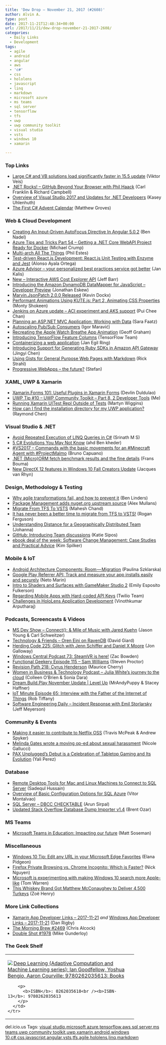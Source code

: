 ```yaml
---
title: 'Dew Drop – November 21, 2017 (#2608)'
author: Alvin A.
type: post
date: 2017-11-21T12:48:34+00:00
url: /2017/11/21/dew-drop-november-21-2017-2608/
categories:
  - Daily Links
  - Development
tags:
  - agile
  - android
  - angular
  - aws
  - 'c#'
  - css
  - hololens
  - javascript
  - linq
  - markdown
  - microsoft azure
  - ms teams
  - sql server
  - tensorflow
  - tfs
  - uwp
  - uwp community toolkit
  - visual studio
  - vsts
  - windows 10
  - xamarin

---
```

### <a name="top"></a>Top Links

  * <a href="https://blogs.msdn.microsoft.com/visualstudio/2017/11/20/large-c-and-vb-solutions-load-significantly-faster-in-15-5-update/" target="_blank">Large C# and VB solutions load significantly faster in 15.5 update</a> (Viktor Veis)
  * <a href="http://www.dotnetrocks.com/default.aspx?ShowNum=1495" target="_blank">.NET Rocks! &#8211; GitHub Beyond Your Browser with Phil Haack</a> (Carl Franklin & Richard Campbell)
  * <a href="https://blogs.msdn.microsoft.com/visualstudio/2017/11/20/overview-of-visual-studio-2017-updates-for-net-developers/" target="_blank">Overview of Visual Studio 2017 and Updates for .NET Developers</a> (Kasey Uhlenhuth)
  * <a href="http://feedproxy.google.com/~r/CrossCuttingConcerns/~3/8KUgYgSOiyw/The-First-C-Advent-Calendar" target="_blank">The First C# Advent Calendar</a> (Matthew Groves)



### <a name="web"></a>Web & Cloud Development

  * <a href="https://www.bennadel.com/blog/3376-creating-an-input-driven-autofocus-directive-in-angular-5-0-2.htm" target="_blank">Creating An Input-Driven AutoFocus Directive In Angular 5.0.2</a> (Ben Nadel)
  * <a href="https://www.michaelcrump.net/azure-tips-and-tricks54/" target="_blank">Azure Tips and Tricks Part 54 &#8211; Getting a .NET Core WebAPI Project Ready for Docker</a> (Michael Crump)
  * <a href="https://blog.docker.com/2017/11/multi-arch-all-the-things/" target="_blank">Multi-arch All The Things</a> (Phil Estes)
  * <a href="https://www.toptal.com/react/tdd-react-unit-testing-enzyme-jest" target="_blank">Test-driven React.js Development: React.js Unit Testing with Enzyme and Jest</a> (Alonso Ayala Ortega)
  * <a href="https://azure.microsoft.com/blog/azure-advisor-got-better/" target="_blank">Azure Advisor &#8211; your personalized best practices service got better</a> (Jan Kalis)
  * <a href="http://feedproxy.google.com/~r/AmazonWebServicesBlog/~3/peIp_sr4Dg4/" target="_blank">New – Interactive AWS Cost Explorer API</a> (Jeff Barr)
  * <a href="http://feedproxy.google.com/~r/AwsDeveloperBlog/~3/FvFxDm9K_aY/" target="_blank">Introducing the Amazon DynamoDB DataMapper for JavaScript – Developer Preview</a> (Jonathan Eskew)
  * <a href="https://www.kevindockx.com/marvin-jsonpatch-2-0-0-released/" target="_blank">Marvin.JsonPatch 2.0.0 Released</a> (Kevin Dockx)
  * <a href="https://code.tutsplus.com/tutorials/performant-animations-using-kutejs-animating-css-properties--cms-29702" target="_blank">Performant Animations Using KUTE.js: Part 2, Animating CSS Properties</a> (Monty Shokeen)
  * <a href="https://azure.microsoft.com/blog/jenkins-on-azure-update-aci-experiment-and-aks-support/" target="_blank">Jenkins on Azure update &#8211; ACI experiment and AKS support</a> (Pui Chee Chan)
  * <a href="https://www.telerik.com/blogs/planning-an-aspnet-mvc-application-working-with-data" target="_blank">Planning an ASP.NET MVC Application: Working with Data</a> (Sara Faatz)
  * <a href="https://labs.spotify.com/2017/11/20/autoscaling-pub-sub-consumers/" target="_blank">Autoscaling Pub/Sub Consumers</a> (Igor Maravić)
  * <a href="https://css-tricks.com/recreating-apple-watch-breathe-app-animation/" target="_blank">Recreating the Apple Watch Breathe App Animation</a> (Geoff Graham)
  * <a href="http://feedproxy.google.com/~r/GDBcode/~3/aPSywNQ2vSY/introducing-tensorflow-feature-columns.html" target="_blank">Introducing TensorFlow Feature Columns</a> (TensorFlow Team)
  * <a href="http://www.powershellmagazine.com/2017/11/20/containerizing-a-web-application/" target="_blank">Containerizing a web application</a> (Jan Egil Ring)
  * <a href="http://feedproxy.google.com/~r/AwsDeveloperBlog/~3/xT9h6AbYVfQ/" target="_blank">Introducing Support for Generating Ruby SDKs in Amazon API Gateway</a> (Jingyi Chen)
  * <a href="http://feedproxy.google.com/~r/RickStrahl/~3/iFaCsYPobsg/Using-Gists-for-General-Purpose-Web-Pages-with-Markdown" target="_blank">Using Gists for General Purpose Web Pages with Markdown</a> (Rick Strahl)
  * <a href="https://www.ciclosoftware.com/2017/11/20/progressive-webapps-the-future/" target="_blank">Progressive WebApps – the future?</a> (Stefan)



### <a name="silverlight"></a>XAML, UWP & Xamarin

  * <a href="https://devlinduldulao.pro/useful-plugins-in-xamarin-forms/" target="_blank">Xamarin.Forms 101: Useful Plugins in Xamarin Forms</a> (Devlin Duldulao)
  * <a href="http://www.uwpapp.tips/2017/11/uwp-tip-9-uwp-community-toolkit-part-8.html" target="_blank">UWP Tip #10 &#8211; UWP Community Toolkit &#8211; Part 8, 2 Developer Tools</a> (Me)
  * <a href="https://martynnw.wordpress.com/2017/11/20/running-xamarin-uitest-repl-outside-of-tests/" target="_blank">Running Xamarin UITest Repl Outside of Tests</a> (Martyn Wiggins)
  * <a href="https://blogs.msdn.microsoft.com/oldnewthing/20171120-00/?p=97425" target="_blank">How can I find the installation directory for my UWP application?</a> (Raymond Chen)



### <a name="dotnet"></a>Visual Studio & .NET

  * <a href="http://www.devx.com/tips/dot-net/c-sharp/avoid-repeated-execution-of-linq-queries-in-c.-171016074542.html" target="_blank">Avoid Repeated Execution of LINQ Queries in C#</a> (Srinath M S)
  * <a href="https://dzone.com/articles/5-c-evolutions-you-may-not-know?utm_medium=feed&utm_source=feedpress.me&utm_campaign=Feed%3A+dzone%2Fwebdev" target="_blank">5 C# Evolutions You May Not Know</a> (ahd Ben kheder)
  * <a href="http://feedproxy.google.com/~r/elbruno/~3/IverlkeK5FQ/" target="_blank">#VS2017 – Commands with the basic movements for an #Minecraft Agent with #ProjectMalmo</a> (Bruno Capuano)
  * <a href="http://feedproxy.google.com/~r/FransBouma/~3/-bvOiRYZsZw/net-micro-orm-fetch-benchmark-results-and-the-fine-details" target="_blank">.NET (Micro)ORM fetch benchmark results and the fine details</a> (Frans Bouma)
  * <a href="http://blogs.windows.com/buildingapps/2017/11/20/new-directx-12-features-windows-10-fall-creators-update/?WT.mc_id=DX_MVP4025064" target="_blank">New DirectX 12 features in Windows 10 Fall Creators Update</a> (Jacques van Rhyn)



### <a name="design"></a>Design, Methodology & Testing

  * <a href="https://www.benlinders.com/2017/why-agile-transformations-fail-and-how-to-prevent-it/" target="_blank">Why agile transformations fail, and how to prevent it</a> (Ben Linders)
  * <a href="https://blogs.msdn.microsoft.com/devops/2017/11/20/package-management-adds-nuget-org-upstream-source/" target="_blank">Package Management adds nuget.org upstream source</a> (Alex Mullans)
  * <a href="http://www.c-sharpcorner.com/article/migrate-from-tfs-to-vsts/" target="_blank">Migrate From TFS To VSTS</a> (Mahesh Chand)
  * <a href="https://blogs.msdn.microsoft.com/devops/2017/11/20/it-has-never-been-a-better-time-to-migrate-from-tfs-to-vsts/" target="_blank">It has never been a better time to migrate from TFS to VSTS!</a> (Rogan Ferguson)
  * <a href="http://www.jrothman.com/mpd/project-management/2017/11/understanding-distance-for-a-geographically-distributed-team/" target="_blank">Understanding Distance for a Geographically Distributed Team</a> (Johanna)
  * <a href="https://github.com/blog/2471-introducing-team-discussions" target="_blank">GitHub: Introducing Team discussions</a> (Katie Sipos)
  * <a href="https://blogs.msdn.microsoft.com/microsoft_press/2017/11/20/ebook-deal-of-the-week-software-change-management-case-studies-and-practical-advice/" target="_blank">ebook deal of the week: Software Change Management: Case Studies and Practical Advice</a> (Kim Spilker)



### <a name="mobile"></a>Mobile & IoT

  * <a href="https://android.jlelse.eu/android-architecture-components-room-migration-1a269e1aeef7?source=rss----8fca399d4de---4" target="_blank">Android Architecture Components: Room — Migration</a> (Paulina Szklarska)
  * <a href="http://feedproxy.google.com/~r/blogspot/hsDu/~3/J8bFV_rJgpQ/google-play-referrer-api-track-and.html" target="_blank">Google Play Referrer API: Track and measure your app installs easily and securely</a> (Neto Marin)
  * <a href="https://developer.amazon.com/blogs/appstore/post/acefafad-29ba-4f31-8dae-00805fda3f58/intro-to-shaders-and-surfaces-with-gamemaker-studio-2" target="_blank">Intro to Shaders and Surfaces with GameMaker Studio 2</a> (Emily Esposito Fulkerson)
  * <a href="https://twilioinc.wpengine.com/2017/11/hardcoded-keys.html" target="_blank">Regarding Mobile Apps with Hard-coded API Keys</a> (Twilio Team)
  * <a href="http://www.infoq.com/articles/hololens-uwp-app-development?utm_campaign=infoq_content&utm_source=infoq&utm_medium=feed&utm_term=global" target="_blank">Challenges in HoloLens Application Development</a> (Vinothkumar Arputharaj)



### <a name="podcasts"></a>Podcasts, Screencasts & Videos

  * <a href="http://msdevshow.com/2017/11/connect-and-mile-of-music-with-jared-kuehn/" target="_blank">MS Dev Show &#8211; Connect(); & Mile of Music with Jared Kuehn</a> (Jason Young & Carl Schweitzer)
  * <a href="http://DavidGiard.com/2017/11/20/OrenEiniOnRavenDB.aspx" target="_blank">Technology & Friends &#8211; Oren Eini on RavenDB</a> (David Giard)
  * <a href="http://feedproxy.google.com/~r/HerdingCode/~3/E3hb7ui1mpA/" target="_blank">Herding Code 225: Glitch with Jenn Schiffer and Daniel X Moore</a> (Jon Galloway)
  * <a href="http://feedproxy.google.com/~r/wmexperts/~3/Yg7tFt6gZQY/windows-central-podcast-73" target="_blank">Windows Central Podcast 73: SteamVR is here!</a> (Zac Bowden)
  * <a href="https://www.functionalgeekery.com/episode-115-sam-williams/" target="_blank">Functional Geekery Episode 115 – Sam Williams</a> (Steven Proctor)
  * <a href="http://revisionpath.simplecast.fm/5e16d5b4" target="_blank">Revision Path 218: Cyrus Henderson</a> (Maurice Cherry)
  * <a href="http://womeninbizandtech.mpsn.libsynpro.com/julia-whites-journey-to-the-cloud" target="_blank">Women in Business & Technology Podcast &#8211; Julia White’s journey to the cloud</a> (Colleen O&#8217;Brien & Sonia Dara)
  * <a href="https://channel9.msdn.com/Shows/Level-Up/DreamBuildPlay-November-Update?WT.mc_id=DX_MVP4025064" target="_blank">Dream.Build.Play November Update | Level Up</a> (MrAndyPuppy & Stacey Haffner)
  * <a href="http://robtiffany.com/iot-minute-episode-65-interview-with-the-father-of-the-internet-of-things/" target="_blank">IoT Minute Episode 65: Interview with the Father of the Internet of Things</a> (Rob Tiffany)
  * <a href="https://softwareengineeringdaily.com/2017/11/21/incident-response-with-emil-storlarsky/" target="_blank">Software Engineering Daily &#8211; Incident Response with Emil Storlarsky</a> (Jeff Meyerson)



### <a name="events"></a>Community & Events

  * <a href="https://medium.com/netflix-techblog/making-it-easier-to-contribute-to-netflix-oss-cffc3276974a?source=rss----2615bd06b42e---4" target="_blank">Making it easier to contribute to Netflix OSS</a> (Travis McPeak & Andrew Spyker)
  * <a href="http://feeds.mashable.com/~r/Mashable/~3/RtEYBR6xQQQ/" target="_blank">Melinda Gates wrote a moving op-ed about sexual harassment</a> (Nicole Gallucci)
  * <a href="http://www.geekadelphia.com/2017/11/20/pax-unpluggeds-debut-is-a-celebration-of-tabletop-gaming-and-its-evolution/" target="_blank">PAX Unplugged’s Debut is a Celebration of Tabletop Gaming and Its Evolution</a> (Yali Perez)



### <a name="sql"></a>Database

  * <a href="http://feedproxy.google.com/~r/MSSQLTips-LatestSqlServerTips/~3/AtY6tHwEGX0/tip.asp" target="_blank">Remote Desktop Tools for Mac and Linux Machines to Connect to SQL Server</a> (Sadequl Hussain)
  * <a href="http://feedproxy.google.com/~r/MSSQLTips-LatestSqlServerTips/~3/h9S-1BL7HWU/tip.asp" target="_blank">Overview of Basic Configuration Options for SQL Azure</a> (Vitor Montalvao)
  * <a href="https://blobeater.blog/2017/11/20/sql-server-dbcc-checktable/" target="_blank">SQL Server – DBCC CHECKTABLE</a> (Arun Sirpal)
  * <a href="http://feedproxy.google.com/~r/BrentOzar-SqlServerDba/~3/KTkhH_-m0cg/" target="_blank">Updated Stack Overflow Database Dump Importer v1.4</a> (Brent Ozar)



### MS Teams

  * <a href="https://blogs.technet.microsoft.com/skypehybridguy/2017/11/20/microsoft-teams-in-education-impacting-our-future/" target="_blank">Microsoft Teams in Education: Impacting our future</a> (Matt Soseman)



### <a name="misc"></a>Miscellaneous

  * <a href="http://blogs.windows.com/windowsexperience/2017/11/20/windows-10-tip-edit-url-microsoft-edge-favorites/?WT.mc_id=DX_MVP4025064" target="_blank">Windows 10 Tip: Edit any URL in your Microsoft Edge Favorites</a> (Elana Pidgeon)
  * <a href="https://blog.mozilla.org/blog/2017/11/20/firefox-private-browsing-vs-chrome-incognito/" target="_blank">Firefox Private Browsing vs. Chrome Incognito: Which is Faster?</a> (Nick Nguyen)
  * <a href="https://www.theverge.com/2017/11/21/16684232/microsoft-windows-10-spotlight-search-cortana-interface-beta" target="_blank">Microsoft is experimenting with making Windows 10 search more Apple-like</a> (Tom Warren)
  * <a href="https://www.inc.com/zoe-henry/thanksgiving-matthew-mcconaughey-wild-turkey.html" target="_blank">This Whiskey Brand Got Matthew McConaughey to Deliver 4,500 Turkeys</a> (Zoë Henry)



### <a name="links"></a>More Link Collections

  * <a href="https://www.allaboutxamarin.com/2017/11/xamarin-app-developer-links-2017-11-21/" target="_blank">Xamarin App Developer Links &#8211; 2017-11-21</a> _and_ <a href="https://www.windowsappdev.com/2017/11/windows-app-developer-links-2017-11-21/" target="_blank">Windows App Developer Links &#8211; 2017-11-21</a> (Dan Rigby)
  * <a href="http://feedproxy.google.com/~r/ReflectivePerspective/~3/Z3i1OCIHfnU/" target="_blank">The Morning Brew #2469</a> (Chris Alcock)
  * <a href="https://afreshcup.com/home/2017/11/21/double-shot-1978.html" target="_blank">Double Shot #1978</a> (Mike Gunderloy)



### <a name="shelf"></a>The Geek Shelf

<div class="wlWriterEditableSmartContent" id="scid:7dc1bd33-94bd-46fd-a20b-0131235bcd47:ed6f66df-7b87-4ccc-9b05-6c8bec7b2e8f" style="margin: 0px; padding: 0px; float: none; display: inline;">
  <table cellspacing="0" cellpadding="2" width="400" border="0" unselectable="on">
    <tr>
      <td valign="top" width="400">
        <p>
          <a title="Deep Learning (Adaptive Computation and Machine Learning series): Ian Goodfellow, Yoshua Bengio, Aaron Courville: 9780262035613: Books" href="http://www.amazon.com/exec/obidos/ASIN/0262035618/amavin-20"><img data-recalc-dims="1" decoding="async" src="https://i0.wp.com/images-na.ssl-images-amazon.com/images/I/61fim5QqaqL._AC_US218_.jpg?w=660&#038;ssl=1" border="0" align="left" style="float:left" />Deep Learning (Adaptive Computation and Machine Learning series): Ian Goodfellow, Yoshua Bengio, Aaron Courville: 9780262035613: Books</a>
        </p>
        
        <p>
          <b>ISBN</b>: 0262035618<br /><b>ISBN-13</b>: 9780262035613
        </p>
      </td>
    </tr>
  </table>
</div>



<div class="wlWriterEditableSmartContent" id="scid:77ECF5F8-D252-44F5-B4EB-D463C5396A79:d5adb2f7-2dbb-4e9d-853a-76a871a36771" style="margin: 0px; padding: 0px; float: none; display: inline;">
  del.icio.us Tags: <a href="http://del.icio.us/popular/visual+studio" rel="tag">visual studio</a>,<a href="http://del.icio.us/popular/microsoft+azure" rel="tag">microsoft azure</a>,<a href="http://del.icio.us/popular/tensorflow" rel="tag">tensorflow</a>,<a href="http://del.icio.us/popular/aws" rel="tag">aws</a>,<a href="http://del.icio.us/popular/sql+server" rel="tag">sql server</a>,<a href="http://del.icio.us/popular/ms+teams" rel="tag">ms teams</a>,<a href="http://del.icio.us/popular/uwp+community+toolkit" rel="tag">uwp community toolkit</a>,<a href="http://del.icio.us/popular/uwp" rel="tag">uwp</a>,<a href="http://del.icio.us/popular/xamarin" rel="tag">xamarin</a>,<a href="http://del.icio.us/popular/android" rel="tag">android</a>,<a href="http://del.icio.us/popular/windows+10" rel="tag">windows 10</a>,<a href="http://del.icio.us/popular/c%23" rel="tag">c#</a>,<a href="http://del.icio.us/popular/css" rel="tag">css</a>,<a href="http://del.icio.us/popular/javascript" rel="tag">javascript</a>,<a href="http://del.icio.us/popular/angular" rel="tag">angular</a>,<a href="http://del.icio.us/popular/vsts" rel="tag">vsts</a>,<a href="http://del.icio.us/popular/tfs" rel="tag">tfs</a>,<a href="http://del.icio.us/popular/agile" rel="tag">agile</a>,<a href="http://del.icio.us/popular/hololens" rel="tag">hololens</a>,<a href="http://del.icio.us/popular/linq" rel="tag">linq</a>,<a href="http://del.icio.us/popular/markdown" rel="tag">markdown</a>
</div>